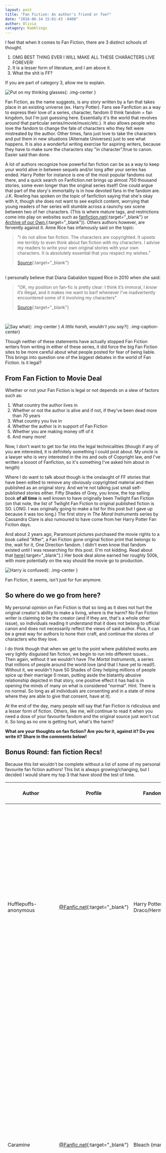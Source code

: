 ```yaml
---
layout: post
title: "Fan Fiction: An author's friend or foe?"
date: "2016-06-14 15:01:43 -0400"
author: Olivia
catagory: Ramblings
---
```


I feel that when it comes to Fan Fiction, there are 3 distinct schools of thought.

1. OMG BEST THING EVER I WILL MAKE ALL THESE CHARACTERS LIVE FOREVER!
2. It is a lesser form of literature, and I am above it.
3. What the shit is FF?

If you are part of category 3, allow me to explain.

![Put on my thinking glasses](\assets\gifs\tenglasses.gif){: .img-center }

<!--more-->

Fan Fiction, as the name suggests, is any story written by a fan that takes place in an existing universe (ex. Harry Potter). Fans see Fanfiction as a way to express their love of a series, character, fandom (I think fandom = fan kingdom, but I'm just guessing here. Essentially it's the world that revolves around that particular series/movie/music/etc.). It also allows people who love the fandom to change the fate of characters who they felt were mistreated by the author. Other times, fans just love to take the characters and put them in new situations (Alternate Universes) just to see what happens. It is also a wonderful writing exercise for aspiring writers, because they have to make sure the characters stay "in character"/true to canon. Easier said than done.

A lot of authors recognize how powerful fan fiction can be as a way to keep your world alive in between sequels and/or long after your series has ended. Harry Potter for instance is one of the most popular fandoms out there, and a quick search on Fanfiction.net brings up almost 750 thousand stories, some even longer than the original series itself! One could argue that part of the story's immortality is in how devoted fans in the fandom are. J.K. Rowling has spoken on the topic of fanfiction saying that she's okay with it, though she does not want to see explicit content, worrying that young readers of her series will stumble across a raunchy sex scene between two of her characters. (This is where mature tags, and restrictions come into play on websites such as [fanfiction.net](fanfiction.netl){:target="_blank"} or [Archive of our Own.]( archiveofourown.org){:target="_blank"}).
Others authors however, are fervently against it. Anne Rice has infamously said on the topic:

>"I do not allow fan fiction. The characters are copyrighted. It upsets me terribly to even think about fan fiction with my characters. I advise my readers to write your own original stories with your own characters. It is absolutely essential that you respect my wishes."
>
>[Source](http://www.annerice.com/ReaderInteraction-MessagesToFans.html){:target="_blank"}

<br>
I personally believe that Diana Gabaldon topped Rice in 2010 when she said:

>"OK, my position on fan-fic is pretty clear: I think it’s immoral, I *know* it’s illegal, and it makes me want to barf whenever I’ve inadvertently encountered some of it involving my characters"
>
>[Source](http://web.archive.org/web/20100507173749/http://voyagesoftheartemis.blogspot.com/2010/05/fan-fiction-and-moral-conundrums.html){:target="_blank"}

<br>

![Say what](\assets\gifs\saywhat.gif){: .img-center }
*A little harsh, wouldn't you say?*{: .img-caption-center}

Though neither of these statements have actually stopped Fan Fiction writers from writing in either of these series, it did force the big Fan Fiction sites to be more careful about what people posted for fear of being liable. This brings into question one of the biggest debates in the world of Fan Fiction. Is it legal?

## From Fan Fiction to Movie Deal

Whether or not your Fan Fiction is legal or not depends on a slew of factors such as:

1. What country the author lives in
2. Whether or not the author is alive and if not, if they've been dead more than 70 years
3. What country you live in
4. Whether the author is in support of Fan Fiction
5. Whether you are making money off of it
6. And many more!

Now, I don't want to get *too* far into the legal technicalities (though if any of you are interested, it is definitely something I could post about. My uncle is a lawyer who is very interested in the ins and outs of Copyright law, and I've written a loooot of Fanfiction, so it's something I've asked him about in length)

Where I do want to talk about though is the onslaught of FF stories that have been edited to remove any obviously copyrighted material and then published as an original story. And we're not talking just small self-published stories either. Fifty Shades of Grey, you know, the top selling book **of all time** is well known to have originally been Twilight Fan Fiction (on that note, the list of Twilight Fan Fiction to original published fiction is SO. LONG. I was originally going to make a list for this post but I gave up because it was too long.) The first story in *The Moral Instruments* series by Cassandra Clare is also rumoured to have come from her Harry Potter Fan Fiction days.

And about 2 years ago, Paramount pictures purchased the movie rights to a book called "After", a Fan Fiction gone original fiction print that belongs to the, wait for it, One Direction fandom. I didn't even know that fandom existed until I was researching for this post. (I'm not kidding. Read about that [here](http://www.billboard.com/articles/news/6590466/one-direction-fanfic-movie-after-screenwriter){:target="_blank"}.) Her book deal alone earned her roughly 500k, with more potentially on the way should the movie go to production.

![Harry is confused](\assets\gifs\harryconfused.gif){: .img-center }

Fan Fiction, it seems, isn't just for fun anymore.

## So where do we go from here?

My personal opinion on Fan Fiction is that so long as it does not hurt the original creator's ability to make a living, where is the harm? No Fan Fiction writer is claiming to be the creator (and if they are, that's a whole other issue), so individuals reading it understand that it does not belong to official canon and does not necessarily reflect the views of said author. Plus, it can be a great way for authors to hone their craft, and continue the stories of characters who they love.

I do think though that when we get to the point where published works are very lightly disguised fan fiction, we begin to run into different issues... Then again, without it we wouldn't have *The Mortal Instruments*, a series that millions of people around the world love (and that I have yet to read!). Without it, we wouldn't have 50 Shades of Grey helping millions of people spice up their marriage (I mean, putting aside the blatantly abusive relationship depicted in that story, one positive effect it has had is in opening the minds of many on what is considered "normal". Hint. There is no normal. So long as all individuals are consenting and in a state of mine where they are able to give that consent, have at it).

At the end of the day, many people will say that Fan Fiction is ridiculous and a lesser form of fiction. Others, like me, will continue to read it when you need a dose of your favourite fandom and the original source just won't cut it. So long as no one is getting hurt, what's the harm?

**What are your thoughts on fan fiction? Are you for it, against it? Do you write it? Share in the comments below!**

## Bonus Round: fan fiction Recs!

Because this list wouldn't be complete without a list of some of my personal favourite fan fiction authors! This list is always growing/changing, but I decided I would share my top 3 that have stood the test of time.

|Author|Profile|Fandom|Why you should read them|
|---|---|---|---|
|Hufflepuffs-anonymous|[@Fanfic.net](https://www.fanfiction.net/u/3306905/hufflepuffs-anonymous){:target="_blank"}|Harry Potter, Draco/Hermione|Her writing is great, she writes in English and French (she's Canadian. Huzzah bilingualism!), and she actually finishes stories. What more can you ask of an author? She also has a large collection of stories, some long, some short, so there is a length for everyone! My personal favourite story by her is called "The Abridged Big Book of Wizard Sex " because it is hilarious.|
|Caramine|[@Fanfic.net](https://www.fanfiction.net/u/1404432/caramine){:target="_blank"}|Bleach (manga)|Her writing is so. goddamned. beautiful. Particularly Affliction and Possession (heads up that those are M/M stories, and while that shouldn't bother anyone, it's not everyone's cup of tea. Just like stories about straight couples aren't everybody's cup of tea). I cried the first time I read Affliction because the prose is just beautiful. This is coming from someone who usually doesn't care about how a story is written so long as it's good. Hers is a good story with beautiful writing.|
|morningsofgold777|[@Fanfic.net](https://www.fanfiction.net/u/5455228/morningsofgold777){:target="_blank"}|Labyrinth (David Bowie T_T)|These stories always have me giggling like the youth I was when Labyrinth gave me my sexual awakening (seriously. Ask any Labyrinth fangirl and she will agree. Sexual awakening). Labyrinth actually came out before I was born, so how I don't actually remember how I ended up watching it. My parents maybe? Either way, I do remember being obsessed with it as a child, finding it again in my pre-teen years and never letting go again. This author creates fun stories that are long enough to satisfy any nostalgic craving, while being short enough to read in a sitting.|
